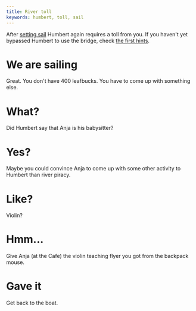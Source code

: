 ```yaml
---
title: River toll
keywords: humbert, toll, sail
---
```


After [setting sail](120-sail.md) Humbert again requires a toll from you. If you haven't yet bypassed Humbert to use the bridge, check [the first hints](010-humbert.md).

# We are sailing
Great. You don't have 400 leafbucks. You have to come up with something else.

# What?
Did Humbert say that Anja is his babysitter?

# Yes?
Maybe you could convince Anja to come up with some other activity to Humbert than river piracy.

# Like?
Violin?

# Hmm...
Give Anja (at the Cafe) the violin teaching flyer you got from the backpack mouse.

# Gave it
Get back to the boat.
